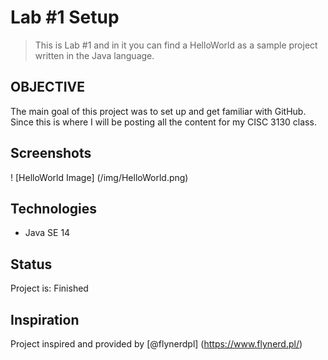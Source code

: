 # Lab #1 Setup
> This is Lab #1 and in it you can find a HelloWorld  as a sample project written
in the Java language.

## OBJECTIVE
The main goal of this project was to set up and get familiar with GitHub. Since
this is where I will be posting all the content for my CISC 3130 class.

## Screenshots
! [HelloWorld Image]
(/img/HelloWorld.png)

## Technologies
* Java SE 14

## Status
Project is: Finished

## Inspiration
Project inspired and provided by [@flynerdpl] (https://www.flynerd.pl/)